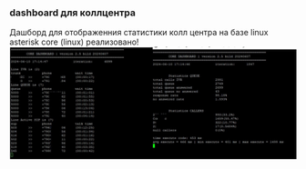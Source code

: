 ### dashboard для коллцентра
Дашборд для отображенния статистики колл центра на базе linux asterisk
core (linux) реализовано!
![](https://github.com/yrkrus/selfeducation/blob/main/dashboard_for_astrerisk/core.jpg)
